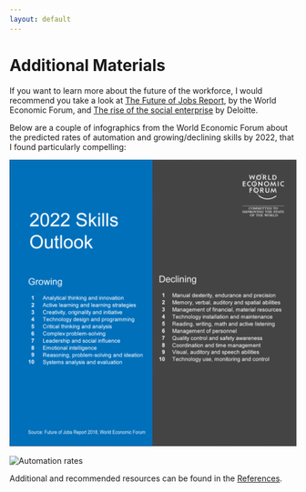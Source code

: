 ```yaml
---
layout: default
---
```


# Additional Materials

If you want to learn more about the future of the workforce, I would recommend you take a look at [The Future of Jobs Report](https://www.weforum.org/reports/the-future-of-jobs-report-2018), by the World Economic Forum, and [The rise of the social enterprise](https://www2.deloitte.com/content/dam/insights/us/articles/HCTrends2018/2018-HCtrends_Rise-of-the-social-enterprise.pdf) by Deloitte. 

Below are a couple of infographics from the World Economic Forum about the predicted rates of automation and growing/declining skills by 2022, that I found particularly compelling: 

![Declining and growing skills](./assets/images/skills.png "Declining and Growing Skills according to World Economic Forum")

![Automation rates](./assets/images/rates.png "Rates of Automation until 2025")


Additional and recommended resources can be found in the [References](./references). 